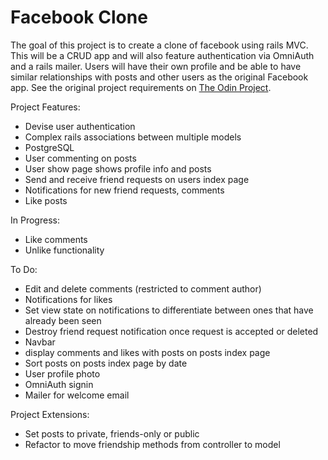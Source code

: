 # Facebook Clone

The goal of this project is to create a clone of facebook using rails MVC. This will be a CRUD app and will also feature authentication via OmniAuth and a rails mailer. Users will have their own profile and be able to have similar relationships with posts and other users as the original Facebook app. See the original project requirements on <a href="https://www.theodinproject.com/lessons/ruby-on-rails-rails-final-project">The Odin Project</a>.

Project Features:
* Devise user authentication
* Complex rails associations between multiple models
* PostgreSQL
* User commenting on posts
* User show page shows profile info and posts
* Send and receive friend requests on users index page
* Notifications for new friend requests, comments
* Like posts

In Progress:
* Like comments
* Unlike functionality

To Do:
* Edit and delete comments (restricted to comment author)
* Notifications for likes
* Set view state on notifications to differentiate between ones that have already been seen
* Destroy friend request notification once request is accepted or deleted
* Navbar
* display comments and likes with posts on posts index page
* Sort posts on posts index page by date
* User profile photo
* OmniAuth signin
* Mailer for welcome email

Project Extensions:
* Set posts to private, friends-only or public
* Refactor to move friendship methods from controller to model
